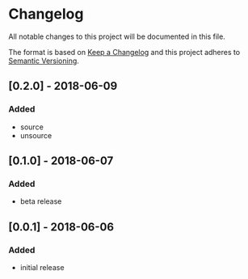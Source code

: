 # Changelog

All notable changes to this project will be documented in this file.

The format is based on [Keep a Changelog](http://keepachangelog.com/en/1.0.0/)
and this project adheres to [Semantic Versioning](http://semver.org/spec/v2.0.0.html).

## [0.2.0] - 2018-06-09
### Added
* source
* unsource

## [0.1.0] - 2018-06-07
### Added
* beta release

## [0.0.1] - 2018-06-06
### Added
* initial release
